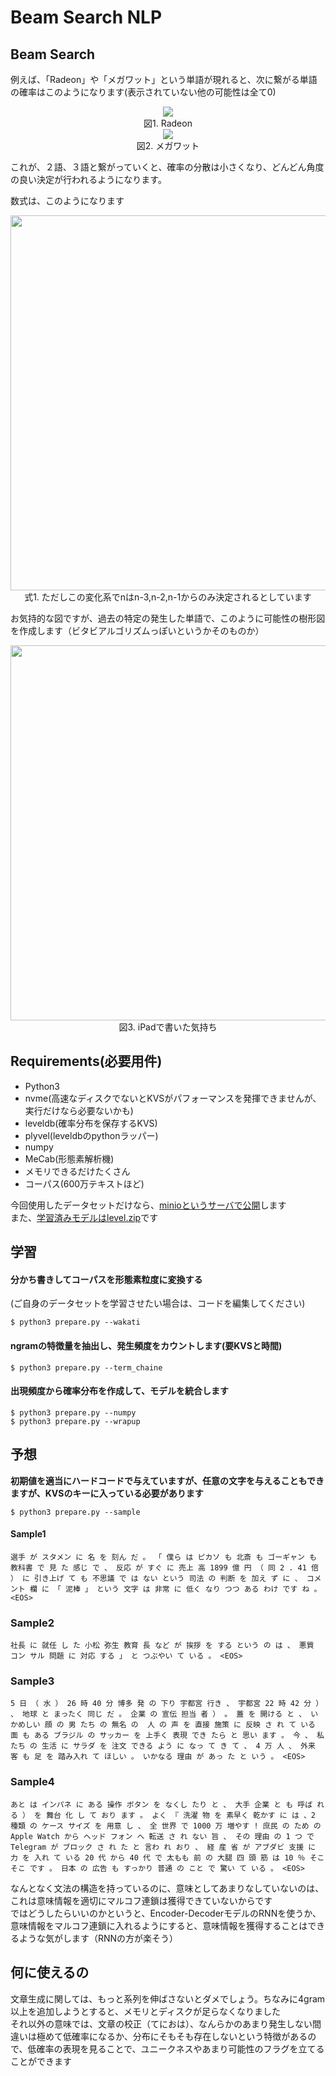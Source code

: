 # Beam Search NLP

## Beam Search


例えば、「Radeon」や「メガワット」という単語が現れると、次に繋がる単語の確率はこのようになります(表示されていない他の可能性は全て0)  
<div align="center">
  <img widht="450px" src="https://user-images.githubusercontent.com/4949982/32141944-d93d1414-bccf-11e7-85ba-5c7784eb4f9d.png">
</div>
<div align="center"> 図1. Radeon </div>
<div align="center">
  <img widht="450px" src="https://user-images.githubusercontent.com/4949982/32141945-e2bde536-bccf-11e7-9524-fce7343473a1.png">
</div>
<div align="center"> 図2. メガワット </div>

これが、２語、３語と繋がっていくと、確率の分散は小さくなり、どんどん角度の良い決定が行われるようになります。  

数式は、このようになります
<div align="center">
  <img width="600px" src="https://user-images.githubusercontent.com/4949982/32142089-8dac2bf8-bcd3-11e7-9944-79e61e5fb108.png">
</div>
<div align="center"> 式1. ただしこの変化系でnはn-3,n-2,n-1からのみ決定されるとしています </div>

お気持的な図ですが、過去の特定の発生した単語で、このように可能性の樹形図を作成します（ビタビアルゴリズムっぽいというかそのものか）

<div align="center">
  <img width="600px" src="https://user-images.githubusercontent.com/4949982/32142183-40795980-bcd5-11e7-980f-b2cc5998afbd.png">
</div>
<div align="center"> 図3. iPadで書いた気持ち </div>


## Requirements(必要用件)
- Python3
- nvme(高速なディスクでないとKVSがパフォーマンスを発揮できませんが、実行だけなら必要ないかも)
- leveldb(確率分布を保存するKVS)
- plyvel(leveldbのpythonラッパー)
- numpy
- MeCab(形態素解析機)
- メモリできるだけたくさん
- コーパス(600万テキストほど)

今回使用したデータセットだけなら、[minioというサーバで公開](http://121.2.69.245:10001/minio/markov-chaine-data/)します  
また、[学習済みモデルはlevel.zip](http://121.2.69.245:10001/minio/markov-chaine-data/)です


## 学習

#### 分かち書きしてコーパスを形態素粒度に変換する  
(ご自身のデータセットを学習させたい場合は、コードを編集してください)
```console
$ python3 prepare.py --wakati
```

#### ngramの特徴量を抽出し、発生頻度をカウントします(要KVSと時間)
```console
$ python3 prepare.py --term_chaine
```

#### 出現頻度から確率分布を作成して、モデルを統合します
```console
$ python3 prepare.py --numpy
$ python3 prepare.py --wrapup
```

## 予想

**初期値を適当にハードコードで与えていますが、任意の文字を与えることもできますが、KVSのキーに入っている必要があります**  

```console
$ python3 prepare.py --sample
```

#### Sample1
```console
選手 が スタメン に 名 を 刻ん だ 。 「 僕ら は ピカソ も 北斎 も ゴーギャン も 教科書 で 見 た 感じ で 、 反応 が すぐ に 売上 高 1899 億 円 （ 同 2 . 41 倍 ） に 引き上げ て も 不思議 で は ない という 司法 の 判断 を 加え ず に 、 コメント 欄 に 「 泥棒 」 という 文字 は 非常 に 低く なり つつ ある わけ です ね 。 <EOS>
```

### Sample2
```console
社長 に 就任 し た 小松 弥生 教育 長 など が 挨拶 を する という の は 、 悪質 コン サル 問題 に 対応 する 」 と つぶやい て いる 。 <EOS>
```

### Sample3
```console
5 日 （ 水 ） 26 時 40 分 博多 発 の 下り 宇都宮 行き 、 宇都宮 22 時 42 分 ） 、 地球 と まったく 同じ だ 。 企業 の 宣伝 担当 者 ） 。 蓋 を 開ける と 、 いかめしい 顔 の 男 たち の 無名 の  人 の 声 を 直接 施策 に 反映 さ れ て いる 面 も ある ブラジル の サッカー を 上手く 表現 でき たら と 思い ます 。 今 、 私 たち の 生活 に サラダ を 注文 できる よう に なっ て き て 、 4 万 人 、 外来 客 も 足 を 踏み入れ て ほしい 。 いかなる 理由 が あっ た と いう 。 <EOS>
```

### Sample4
```console
あと は インパネ に ある 操作 ボタン を なくし たり と 、 大手 企業 と も 呼ば れる ） を 舞台 化 し て おり ます 。 よく 『 洗濯 物 を 素早く 乾かす に は 、2 種類 の ケース サイズ を 用意 し 、 全 世界 で 1000 万 増やす ! 庶民 の ため の Apple Watch から ヘッド フォン へ 転送 さ れ ない 旨 、 その 理由 の 1 つ で Telegram が ブロック さ れ た と 言わ れ おり 、 経 産 省 が アブダビ 支援 に 力 を 入れ て いる 20 代 から 40 代 で 太もも 前 の 大腿 四 頭 筋 は 10 ％ そこそこ です 。 日本 の 広告 も すっかり 普通 の こと で 驚い て いる 。 <EOS>
```

なんとなく文法の構造を持っているのに、意味としてあまりなしていないのは、これは意味情報を適切にマルコフ連鎖は獲得できていないからです  
ではどうしたらいいのかというと、Encoder-DecoderモデルのRNNを使うか、意味情報をマルコフ連鎖に入れるようにすると、意味情報を獲得することはできるような気がします（RNNの方が楽そう）  

## 何に使えるの
文章生成に関しては、もっと系列を伸ばさないとダメでしょう。ちなみに4gram以上を追加しようとすると、メモリとディスクが足らなくなりました  
それ以外の意味では、文章の校正（てにおは）、なんらかのあまり発生しない間違いは極めて低確率になるか、分布にそもそも存在しないという特徴があるので、低確率の表現を見ることで、ユニークネスやあまり可能性のフラグを立てることができます  



